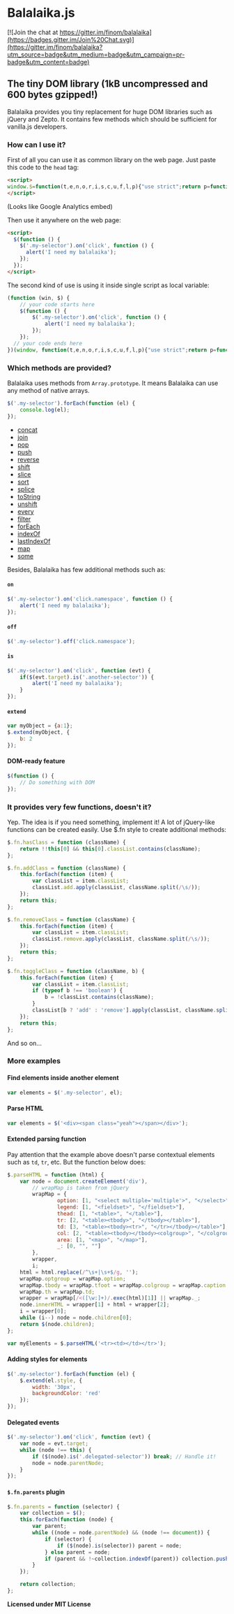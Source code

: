Balalaika.js
=========

[![Join the chat at https://gitter.im/finom/balalaika](https://badges.gitter.im/Join%20Chat.svg)](https://gitter.im/finom/balalaika?utm_source=badge&utm_medium=badge&utm_campaign=pr-badge&utm_content=badge)
## The tiny DOM library (1kB uncompressed and 600 bytes gzipped!)

Balalaika provides you tiny replacement for huge DOM libraries such as jQuery and Zepto. It contains few methods which should be sufficient for vanilla.js developers.

### How can I use it?
First of all you can use it as common library on the web page. Just paste this code to the ``head`` tag:
```html
<script>
window.$=function(t,e,n,o,r,i,s,c,u,f,l,p){"use strict";return p=function(t,e){return new p.i(t,e)},p.i=function(o,r){n.push.apply(this,o?o.nodeType||o==t?[o]:""+o===o?/</.test(o)?((c=e.createElement(r||"q")).innerHTML=o,c.children):(r&&p(r)[0]||e).querySelectorAll(o):/f/.test(typeof o)?/c/.test(e.readyState)?o():p(e).on("DOMContentLoaded",o):o:n)},p.i[l="prototype"]=(p.extend=function(t){for(f=arguments,c=1;c<f.length;c++)if(l=f[c])for(u in l)Object.prototype.hasOwnProperty.call(l,u)&&(t[u]=l[u]);return t}).call(p,p.fn=p[l]=n,{on:function(t,e){return t=t.split(o),this.map(function(n){(o[c=t[0]+(n.b$=n.b$||++r)]=o[c]||[]).push([e,t[1]]),n["add"+i](t[0],e)}),this},off:function(t,e){return t=t.split(o),l="remove"+i,this.map(function(n){if(f=o[t[0]+n.b$],c=f&&f.length)for(;u=f[--c];)e&&e!=u[0]||t[1]&&t[1]!=u[1]||(n[l](t[0],u[0]),f.splice(c,1));else t[1]||n[l](t[0],e)}),this},is:function(t){return c=this[0],(c.matches||c["webkit"+s]||c["moz"+s]||c["ms"+s]).call(c,t)}}),p}(window,document,Array.prototype,/\.(.+)/,0,"EventListener","MatchesSelector");
</script>
```
(Looks like Google Analytics embed)

Then use it anywhere on the web page:
```html
<script>
  $(function () {
    $('.my-selector').on('click', function () {
      alert('I need my balalaika');
    });
  });
</script>
```

The second kind of use is using it inside single script as local variable:
```js
(function (win, $) {
	// your code starts here
	$(function () {
		$('.my-selector').on('click', function () {
			alert('I need my balalaika');
		});
	});
  // your code ends here
})(window, function(t,e,n,o,r,i,s,c,u,f,l,p){"use strict";return p=function(t,e){return new p.i(t,e)},p.i=function(o,r){n.push.apply(this,o?o.nodeType||o==t?[o]:""+o===o?/</.test(o)?((c=e.createElement(r||"q")).innerHTML=o,c.children):(r&&p(r)[0]||e).querySelectorAll(o):/f/.test(typeof o)?/c/.test(e.readyState)?o():p(e).on("DOMContentLoaded",o):o:n)},p.i[l="prototype"]=(p.extend=function(t){for(f=arguments,c=1;c<f.length;c++)if(l=f[c])for(u in l)Object.prototype.hasOwnProperty.call(l,u)&&(t[u]=l[u]);return t}).call(p,p.fn=p[l]=n,{on:function(t,e){return t=t.split(o),this.map(function(n){(o[c=t[0]+(n.b$=n.b$||++r)]=o[c]||[]).push([e,t[1]]),n["add"+i](t[0],e)}),this},off:function(t,e){return t=t.split(o),l="remove"+i,this.map(function(n){if(f=o[t[0]+n.b$],c=f&&f.length)for(;u=f[--c];)e&&e!=u[0]||t[1]&&t[1]!=u[1]||(n[l](t[0],u[0]),f.splice(c,1));else t[1]||n[l](t[0],e)}),this},is:function(t){return c=this[0],(c.matches||c["webkit"+s]||c["moz"+s]||c["ms"+s]).call(c,t)}}),p}(window,document,Array.prototype,/\.(.+)/,0,"EventListener","MatchesSelector"));
```

### Which methods are provided?
Balalaika uses methods from ``Array.prototype``. It means Balalaika can use any method of native arrays.
```js
$('.my-selector').forEach(function (el) {
	console.log(el);
});
```

<ul>
			<li><a href="https://developer.mozilla.org/en-US/docs/Web/JavaScript/Reference/Global_Objects/Array/concat" target="_blank">concat</a></li>
			<li><a href="https://developer.mozilla.org/en-US/docs/Web/JavaScript/Reference/Global_Objects/Array/join" target="_blank">join</a></li>
			<li><a href="https://developer.mozilla.org/en-US/docs/Web/JavaScript/Reference/Global_Objects/Array/pop" target="_blank">pop</a></li>
			<li><a href="https://developer.mozilla.org/en-US/docs/Web/JavaScript/Reference/Global_Objects/Array/push" target="_blank">push</a></li>
			<li><a href="https://developer.mozilla.org/en-US/docs/Web/JavaScript/Reference/Global_Objects/Array/reverse" target="_blank">reverse</a></li>
			<li><a href="https://developer.mozilla.org/en-US/docs/Web/JavaScript/Reference/Global_Objects/Array/shift" target="_blank">shift</a></li>
			<li><a href="https://developer.mozilla.org/en-US/docs/Web/JavaScript/Reference/Global_Objects/Array/slice" target="_blank">slice</a></li>
			<li><a href="https://developer.mozilla.org/en-US/docs/Web/JavaScript/Reference/Global_Objects/Array/sort" target="_blank">sort</a></li>
			<li><a href="https://developer.mozilla.org/en-US/docs/Web/JavaScript/Reference/Global_Objects/Array/splice" target="_blank">splice</a></li>
			<li><a href="https://developer.mozilla.org/en-US/docs/Web/JavaScript/Reference/Global_Objects/Array/toString"  target="_blank">toString</a></li>
			<li><a href="https://developer.mozilla.org/en-US/docs/Web/JavaScript/Reference/Global_Objects/Array/unshift" target="_blank">unshift</a></li>
			<li><a href="https://developer.mozilla.org/en-US/docs/Web/JavaScript/Reference/Global_Objects/Array/every" target="_blank">every</a></li>
			<li><a href="https://developer.mozilla.org/en-US/docs/Web/JavaScript/Reference/Global_Objects/Array/filter" target="_blank">filter</a></li>
			<li><a href="https://developer.mozilla.org/en-US/docs/Web/JavaScript/Reference/Global_Objects/Array/forEach" target="_blank">forEach</a></li>
			<li><a href="https://developer.mozilla.org/en-US/docs/Web/JavaScript/Reference/Global_Objects/Array/indexOf">indexOf</a></li>
			<li><a href="https://developer.mozilla.org/en-US/docs/Web/JavaScript/Reference/Global_Objects/Array/lastIndexOf" target="_blank">lastIndexOf</a></li>
			<li><a href="https://developer.mozilla.org/en-US/docs/Web/JavaScript/Reference/Global_Objects/Array/map" target="_blank">map</a></li>
			<li><a href="https://developer.mozilla.org/en-US/docs/Web/JavaScript/Reference/Global_Objects/Array/some" target="_blank">some</a></li>
		</ul>

Besides, Balalaika has few additional methods such as:
#### ``on``
```js
$('.my-selector').on('click.namespace', function () {
	alert('I need my balalaika');
});
```
#### ``off``
```js
$('.my-selector').off('click.namespace');
```
#### ``is``
```js
$('.my-selector').on('click', function (evt) {
	if($(evt.target).is('.another-selector')) {
		alert('I need my balalaika');
	}
});
```
#### ``extend``
```js
var myObject = {a:1};
$.extend(myObject, {
	b: 2
});
```
#### DOM-ready feature
```js
$(function () {
	// Do something with DOM
});
```

### It provides very few functions, doesn't it?
Yep. The idea is if you need something, implement it! A lot of jQuery-like functions can be created easily. Use $.fn style to create additional methods:
```js
$.fn.hasClass = function (className) {
	return !!this[0] && this[0].classList.contains(className);
};
```
```js
$.fn.addClass = function (className) {
	this.forEach(function (item) {
		var classList = item.classList;
		classList.add.apply(classList, className.split(/\s/));
	});
	return this;
};
```
```js
$.fn.removeClass = function (className) {
	this.forEach(function (item) {
		var classList = item.classList;
		classList.remove.apply(classList, className.split(/\s/));
	});
	return this;
};
```
```js
$.fn.toggleClass = function (className, b) {
	this.forEach(function (item) {
		var classList = item.classList;
		if (typeof b !== 'boolean') {
			b = !classList.contains(className);
		}
		classList[b ? 'add' : 'remove'].apply(classList, className.split(/\s/));
	});
	return this;
};
```
And so on...

### More examples
#### Find elements inside another element
```js
var elements = $('.my-selector', el);
```

#### Parse HTML
```js
var elements = $('<div><span class="yeah"></span></div>');
```

#### Extended parsing function
Pay attention that the example above doesn't parse contextual elements such as ``td``, ``tr``, etc. But the function below does:
```js
$.parseHTML = function (html) {
	var node = document.createElement('div'),
		// wrapMap is taken from jQuery
		wrapMap = {
				option: [1, "<select multiple='multiple'>", "</select>"],
				legend: [1, "<fieldset>", "</fieldset>"],
				thead: [1, "<table>", "</table>"],
				tr: [2, "<table><tbody>", "</tbody></table>"],
				td: [3, "<table><tbody><tr>", "</tr></tbody></table>"],
				col: [2, "<table><tbody></tbody><colgroup>", "</colgroup></table>"],
				area: [1, "<map>", "</map>"],
				_: [0, "", ""]
		},
		wrapper,
		i;
	html = html.replace(/^\s+|\s+$/g, '');
	wrapMap.optgroup = wrapMap.option;
	wrapMap.tbody = wrapMap.tfoot = wrapMap.colgroup = wrapMap.caption = wrapMap.thead;
	wrapMap.th = wrapMap.td;
	wrapper = wrapMap[/<([\w:]+)/.exec(html)[1]] || wrapMap._;
	node.innerHTML = wrapper[1] + html + wrapper[2];
	i = wrapper[0];
	while (i--) node = node.children[0];
	return $(node.children);
};

var myElements = $.parseHTML('<tr><td></td></tr>');
```

#### Adding styles for elements
```js
$('.my-selector').forEach(function (el) {
	$.extend(el.style, {
		width: '30px',
		backgroundColor: 'red'
	});
});
```
#### Delegated events
```js
$('.my-selector').on('click', function (evt) {
	var node = evt.target;
	while (node !== this) {
		if ($(node).is('.delegated-selector')) break; // Handle it!
		node = node.parentNode;
	}
});
```
#### ``$.fn.parents`` plugin
```js
$.fn.parents = function (selector) {
	var collection = $();
	this.forEach(function (node) {
		var parent;
		while ((node = node.parentNode) && (node !== document)) {
			if (selector) {
				if ($(node).is(selector)) parent = node;
			} else parent = node;
			if (parent && !~collection.indexOf(parent)) collection.push(parent);
		}
	});

	return collection;
};
```
**Licensed under MIT License**
